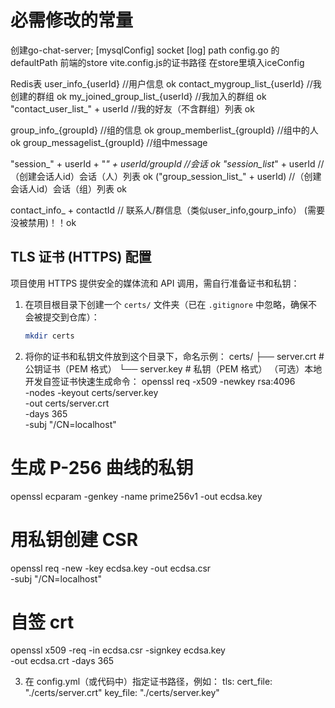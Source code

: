 # 必需修改的常量
创建go-chat-server;
[mysqlConfig] socket
[log] path
config.go 的defaultPath
前端的store
vite.config.js的证书路径
在store里填入iceConfig


Redis表
user_info_{userId}            //用户信息 ok
contact_mygroup_list_{userId} //我创建的群组 ok
my_joined_group_list_{userId} //我加入的群组 ok
"contact_user_list_" + userId //我的好友（不含群组）列表 ok

group_info_{groupId}        //组的信息 ok
group_memberlist_{groupId}  //组中的人 ok
group_messagelist_{groupId} //组中message

"session_" + userId + "_" + userId/groupId //会话 ok
"session_list_" + userId   //（创建会话人id）会话（人）列表 ok
("group_session_list_" + userId) //（创建会话人id）会话（组）列表 ok

contact_info_  + contactId // 联系人/群信息（类似user_info,gourp_info） (需要没被禁用)！！ok

## TLS 证书 (HTTPS) 配置

项目使用 HTTPS 提供安全的媒体流和 API 调用，需自行准备证书和私钥：

1. 在项目根目录下创建一个 `certs/` 文件夹（已在 `.gitignore` 中忽略，确保不会被提交到仓库）：  
   ```bash
   mkdir certs
2. 将你的证书和私钥文件放到这个目录下，命名示例：
certs/
├── server.crt   # 公钥证书（PEM 格式）
└── server.key   # 私钥（PEM 格式）
（可选）本地开发自签证书快速生成命令：
openssl req -x509 -newkey rsa:4096 \
  -nodes -keyout certs/server.key \
  -out certs/server.crt \
  -days 365 \
  -subj "/CN=localhost"

# 生成 P-256 曲线的私钥
openssl ecparam -genkey -name prime256v1 -out ecdsa.key

# 用私钥创建 CSR
openssl req -new -key ecdsa.key -out ecdsa.csr \
  -subj "/CN=localhost"

# 自签 crt
openssl x509 -req -in ecdsa.csr -signkey ecdsa.key \
  -out ecdsa.crt -days 365

3. 在 config.yml（或代码中）指定证书路径，例如：
tls:
  cert_file: "./certs/server.crt"
  key_file:  "./certs/server.key"